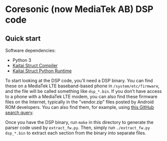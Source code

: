 # Coresonic (now MediaTek AB) DSP code

## Quick start

Software dependencies:

* Python 3
* [Kaitai Struct Compiler][ksc]
* [Kaitai Struct Python Runtime][kspr]

To start looking at the DSP code, you'll need a DSP binary. You can find
these on a MediaTek LTE baseband-based phone in `/system/etc/firmware`, and
the file will be called something like `dsp_*.bin`. If you don't have access
to a phone with a MediaTek LTE modem, you can also find these firmware files
on the Internet, typically in the "vendor.zip" files posted by Android ROM
developers. You can also find them, for example, using
[this GitHub search query][firmware query].

Once you have the DSP binary, run `make` in this directory to generate the
parser code used by `extract_fw.py`. Then, simply run
`./extract_fw.py dsp_*.bin` to extract each section from the binary into
separate files.

[ksc]: https://github.com/kaitai-io/kaitai_struct_compiler
[kspr]: https://github.com/kaitai-io/kaitai_struct_python_runtime
[firmware query]: https://github.com/search?q=filename%3Adsp_1_lwg_n.bin
